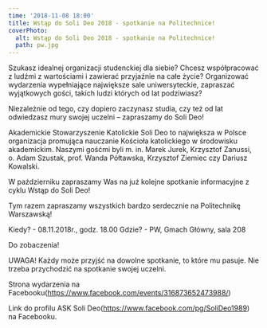 ```yaml
---
time: '2018-11-08 18:00'
title: Wstąp do Soli Deo 2018 - spotkanie na Politechnice!
coverPhoto:
  alt: Wstąp do Soli Deo 2018 - spotkanie na Politechnice!
  path: pw.jpg
---
```

Szukasz idealnej organizacji studenckiej dla siebie?
Chcesz współpracować z ludźmi z wartościami i zawierać przyjaźnie na całe życie? Organizować wydarzenia wypełniające największe sale uniwersyteckie, zapraszać wyjątkowych gości, takich ludzi których od lat podziwiasz? 

Niezależnie od tego, czy dopiero zaczynasz studia, czy też od lat odwiedzasz mury swojej uczelni – zapraszamy do Soli Deo!

Akademickie Stowarzyszenie Katolickie Soli Deo to największa w Polsce organizacja promująca nauczanie Kościoła katolickiego w środowisku akademickim. Naszymi gośćmi byli m. in. Marek Jurek, Krzysztof Zanussi, o. Adam Szustak, prof. Wanda Półtawska, Krzysztof Ziemiec czy Dariusz Kowalski. 

W październiku zapraszamy Was na już kolejne spotkanie informacyjne z cyklu Wstąp do Soli Deo!

Tym razem zapraszamy wszystkich bardzo serdecznie na Politechnikę Warszawską!

Kiedy? - 08.11.2018r., godz. 18.00
Gdzie? - PW, Gmach Główny, sala 208

Do zobaczenia!

UWAGA! Każdy może przyjść na dowolne spotkanie, to które mu pasuje. Nie trzeba przychodzić na spotkanie swojej uczelni. 

Strona wydarzenia na Facebooku(https://www.facebook.com/events/316873652473988/)

Link do profilu ASK Soli Deo(https://www.facebook.com/pg/SoliDeo1989) na Facebooku.